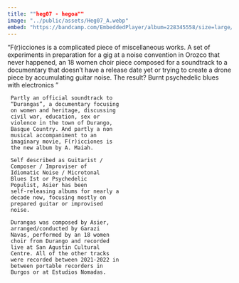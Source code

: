 ```yaml
---
title: ""heg07 - hegoa""
image: "../public/assets/Heg07_A.webp"
embed: "https://bandcamp.com/EmbeddedPlayer/album=228345558/size=large/bgcol=ffffff/linkcol=0687f5/tracklist=false/artwork=small/transparent=true/"
---
```


“F(r)icciones is a complicated
     piece of miscellaneous works. A set
     of experiments in preparation for a
     gig at a noise convention in Orozco
     that never happened, an 18 women
     choir piece composed for a
     soundtrack to a documentary that
     doesn’t have a release date yet or
     trying to create a drone piece by
     accumulating guitar noise. The
     result? Burnt psychedelic blues
     with electronics ”

     Partly an official soundtrack to
     “Durangas”, a documentary focusing
     on women and heritage, discussing
     civil war, education, sex or
     violence in the town of Durango,
     Basque Country. And partly a non
     musical accompaniment to an
     imaginary movie, F(r)icciones is
     the new album by A. Maiah.

     Self described as Guitarist /
     Composer / Improviser of
     Idiomatic Noise / Microtonal
     Blues Ist or Psychedelic
     Populist, Asier has been
     self-releasing albums for nearly a
     decade now, focusing mostly on
     prepared guitar or improvised
     noise.

     Durangas was composed by Asier,
     arranged/conducted by Garazi
     Navas, performed by an 18 women
     choir from Durango and recorded
     live at San Agustin Cultural
     Centre. All of the other tracks
     were recorded between 2021-2022 in
     between portable recorders in
     Burgos or at Estudios Nomadas.